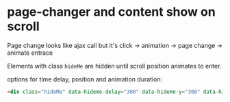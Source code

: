 # page-changer and content show on scroll


Page change looks like ajax call but it's click -> animation -> page change -> animate entrace

Elements with class ``hideMe`` are hidden until scroll position animates to enter.

options for time delay, position and animation duration:

```html
<div class="hideMe" data-hideme-delay="300" data-hideme-y="300" data-hideme-time="100"></div>
```
